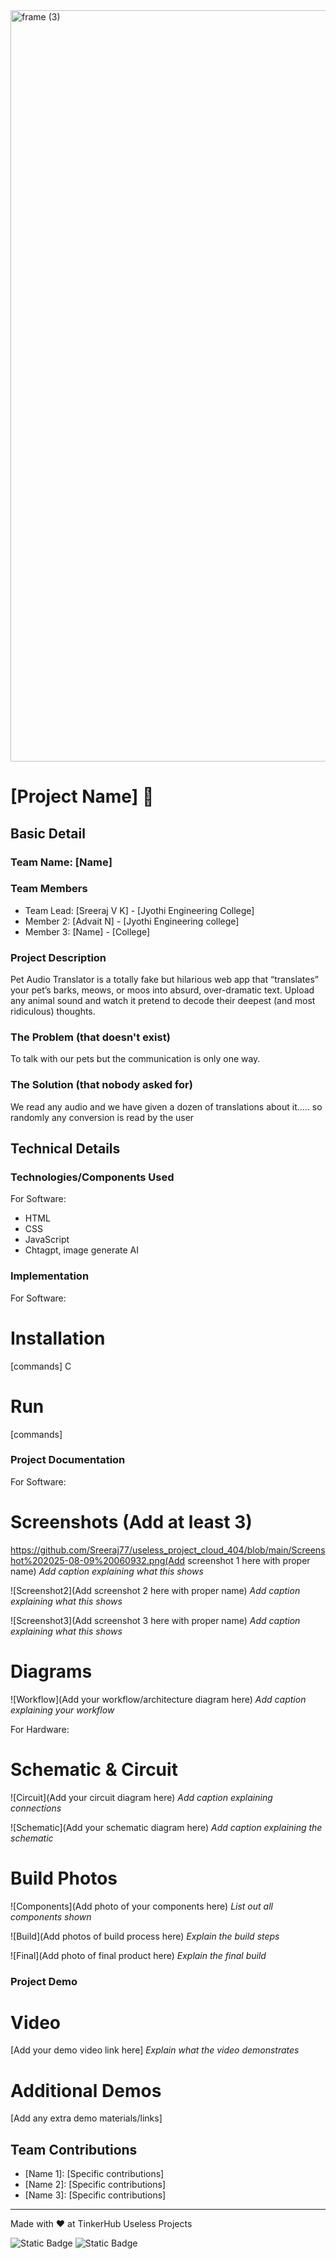 <img width="3188" height="1202" alt="frame (3)" src="https://github.com/user-attachments/assets/517ad8e9-ad22-457d-9538-a9e62d137cd7" />


# [Project Name] 🎯


## Basic Detail
### Team Name: [Name]


### Team Members
- Team Lead: [Sreeraj V K] - [Jyothi Engineering College]
- Member 2: [Advait N] - [Jyothi Engineering college]
- Member 3: [Name] - [College]

### Project Description
Pet Audio Translator is a totally fake but hilarious web app that “translates” your pet’s barks, meows, or moos into absurd, over-dramatic text. Upload any animal sound and watch it pretend to decode their deepest (and most ridiculous) thoughts.

### The Problem (that doesn't exist)
To talk with our pets but the communication is only one way.

### The Solution (that nobody asked for)
We read any audio and we have given a dozen of translations about it..... so randomly any conversion is read by the user

## Technical Details
### Technologies/Components Used
For Software:
- HTML
- CSS
- JavaScript
- Chtagpt, image generate AI



### Implementation
For Software: 
# Installation
[commands] C

# Run
[commands]

### Project Documentation
For Software:

# Screenshots (Add at least 3)
https://github.com/Sreeraj77/useless_project_cloud_404/blob/main/Screenshot%202025-08-09%20060932.png(Add screenshot 1 here with proper name)
*Add caption explaining what this shows*

![Screenshot2](Add screenshot 2 here with proper name)
*Add caption explaining what this shows*

![Screenshot3](Add screenshot 3 here with proper name)
*Add caption explaining what this shows*

# Diagrams
![Workflow](Add your workflow/architecture diagram here)
*Add caption explaining your workflow*

For Hardware:

# Schematic & Circuit
![Circuit](Add your circuit diagram here)
*Add caption explaining connections*

![Schematic](Add your schematic diagram here)
*Add caption explaining the schematic*

# Build Photos
![Components](Add photo of your components here)
*List out all components shown*

![Build](Add photos of build process here)
*Explain the build steps*

![Final](Add photo of final product here)
*Explain the final build*

### Project Demo
# Video
[Add your demo video link here]
*Explain what the video demonstrates*

# Additional Demos
[Add any extra demo materials/links]

## Team Contributions
- [Name 1]: [Specific contributions]
- [Name 2]: [Specific contributions]
- [Name 3]: [Specific contributions]

---
Made with ❤️ at TinkerHub Useless Projects 

![Static Badge](https://img.shields.io/badge/TinkerHub-24?color=%23000000&link=https%3A%2F%2Fwww.tinkerhub.org%2F)
![Static Badge](https://img.shields.io/badge/UselessProjects--25-25?link=https%3A%2F%2Fwww.tinkerhub.org%2Fevents%2FQ2Q1TQKX6Q%2FUseless%2520Projects)



